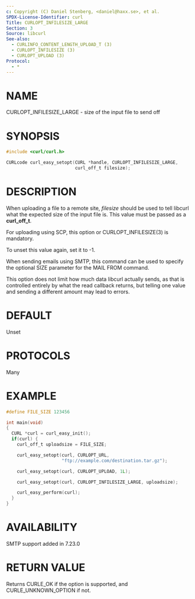 ```yaml
---
c: Copyright (C) Daniel Stenberg, <daniel@haxx.se>, et al.
SPDX-License-Identifier: curl
Title: CURLOPT_INFILESIZE_LARGE
Section: 3
Source: libcurl
See-also:
  - CURLINFO_CONTENT_LENGTH_UPLOAD_T (3)
  - CURLOPT_INFILESIZE (3)
  - CURLOPT_UPLOAD (3)
Protocol:
  - *
---
```


# NAME

CURLOPT_INFILESIZE_LARGE - size of the input file to send off

# SYNOPSIS

~~~c
#include <curl/curl.h>

CURLcode curl_easy_setopt(CURL *handle, CURLOPT_INFILESIZE_LARGE,
                          curl_off_t filesize);
~~~

# DESCRIPTION

When uploading a file to a remote site, *filesize* should be used to tell
libcurl what the expected size of the input file is. This value must be passed
as a **curl_off_t**.

For uploading using SCP, this option or CURLOPT_INFILESIZE(3) is
mandatory.

To unset this value again, set it to -1.

When sending emails using SMTP, this command can be used to specify the
optional SIZE parameter for the MAIL FROM command.

This option does not limit how much data libcurl actually sends, as that is
controlled entirely by what the read callback returns, but telling one value
and sending a different amount may lead to errors.

# DEFAULT

Unset

# PROTOCOLS

Many

# EXAMPLE

~~~c
#define FILE_SIZE 123456

int main(void)
{
  CURL *curl = curl_easy_init();
  if(curl) {
    curl_off_t uploadsize = FILE_SIZE;

    curl_easy_setopt(curl, CURLOPT_URL,
                     "ftp://example.com/destination.tar.gz");

    curl_easy_setopt(curl, CURLOPT_UPLOAD, 1L);

    curl_easy_setopt(curl, CURLOPT_INFILESIZE_LARGE, uploadsize);

    curl_easy_perform(curl);
  }
}
~~~

# AVAILABILITY

SMTP support added in 7.23.0

# RETURN VALUE

Returns CURLE_OK if the option is supported, and CURLE_UNKNOWN_OPTION if not.
